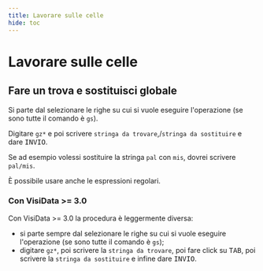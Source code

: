 ```yaml
---
title: Lavorare sulle celle
hide: toc
---
```


# Lavorare sulle celle

## Fare un trova e sostituisci globale

Si parte dal selezionare le righe su cui si vuole eseguire l'operazione (se sono tutte il comando è `gs`).

Digitare `gz*` e poi scrivere `stringa da trovare`,/`stringa da sostituire` e dare <kbd>INVIO</kbd>.

Se ad esempio volessi sostituire la stringa `pal` con `mis`, dovrei scrivere `pal/mis`.

È possibile usare anche le espressioni regolari.

### Con VisiData >= 3.0

Con VisiData >= 3.0 la procedura è leggermente diversa:

- si parte sempre dal selezionare le righe su cui si vuole eseguire l'operazione (se sono tutte il comando è `gs`);
- digitare `gz*`, poi scrivere la `stringa da trovare`, poi fare click su <kbd>TAB</kbd>, poi scrivere la `stringa da sostituire` e infine dare <kbd>INVIO</kbd>.
